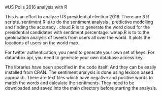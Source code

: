 #US Polls 2016 analysis with R

This is an effort to analyze US presidential election 2016.
There are 3 R scripts. sentiment.R is to do the sentiment analysis , predictive modelling and finding the accuracy . 
cloud.R is to generate the word cloud for the presidential candidates with sentiment percentage.
wmap.R is to to the geolocation analysis of tweets from users all over the world. It plots the locations of users on the world map.

For twitter authentication, you need to generate your own set of keys.
For datumbox api, you need to generate your own database access key.

The libraries have been specified in the code itself. And they can be easily installed from CRAN.
The sentiment analysis is done using lexicon based approach. There are text files which have negative and positive words to match the words and calculate the sentiments. They need to be downloaded and saved into the main directory before starting the analysis.


